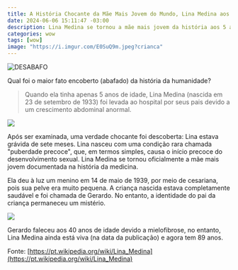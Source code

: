 ```yaml
---
title: A História Chocante da Mãe Mais Jovem do Mundo, Lina Medina aos 5 Anos
date: 2024-06-06 15:11:47 -03:00
description: Lina Medina se tornou a mãe mais jovem da história aos 5 anos devido à puberdade precoce, dando à luz aos 7 meses de gravidez. Saiba mais sobre este chocante e raro caso médico.
categories: wow
tags: [wow]
image: "https://i.imgur.com/E0SuQ9m.jpeg?crianca"
---
```

![DESABAFO](https://cdn.jsdelivr.net/gh/geanramos/files/img/desabafo.png)

Qual foi o maior fato encoberto (abafado) da história da humanidade?

> Quando ela tinha apenas 5 anos de idade, Lina Medina (nascida em 23 de
> setembro de 1933) foi levada ao hospital por seus pais devido a um
> crescimento abdominal anormal.

![](https://qph.cf2.quoracdn.net/main-qimg-38d95fbbd8edd23c30e79550fa539a15-lq)

Após ser examinada, uma verdade chocante foi descoberta: Lina estava grávida de sete meses. Lina nasceu com uma condição rara chamada "puberdade precoce", que, em termos simples, causa o início precoce do desenvolvimento sexual. Lina Medina se tornou oficialmente a mãe mais jovem documentada na história da medicina. 

Ela deu à luz um menino em 14 de maio de 1939, por meio de cesariana, pois sua pelve era muito pequena. A criança nascida estava completamente saudável e foi chamada de Gerardo. No entanto, a identidade do pai da criança permaneceu um mistério.

![](https://i.imgur.com/X4cjcqO.jpeg?2)

Gerardo faleceu aos 40 anos de idade devido a mielofibrose, no entanto, Lina Medina ainda está viva (na data da publicação) e agora tem 89 anos.

Fonte: [https://pt.wikipedia.org/wiki/Lina_Medina](https://pt.wikipedia.org/wiki/Lina_Medina)